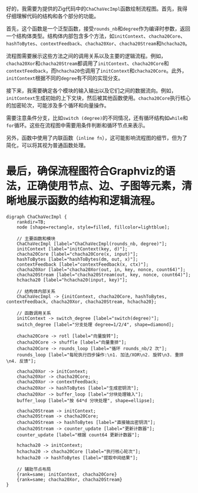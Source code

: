 好的，我需要为提供的Zig代码中的`ChaChaVecImpl`函数绘制流程图。首先，我得仔细理解代码的结构和各个部分的功能。

首先，这个函数是一个泛型函数，接受`rounds_nb`和`degree`作为编译时参数，返回一个结构体类型。结构体内部包含多个方法，如`initContext`、`chacha20Core`、`hashToBytes`、`contextFeedback`、`chacha20Xor`、`chacha20Stream`和`hchacha20`。

流程图需要展示这些方法之间的调用关系以及主要的逻辑流程。例如，`chacha20Xor`和`chacha20Stream`都调用了`initContext`、`chacha20Core`和`contextFeedback`，而`hchacha20`也调用了`initContext`和`chacha20Core`。此外，`initContext`根据不同的`degree`有不同的实现分支。

接下来，我需要确定各个模块的输入输出以及它们之间的数据流向。例如，`initContext`生成初始的上下文块，然后被其他函数使用。`chacha20Core`执行核心的加密轮次，可能涉及多个循环和向量操作。

需要注意条件分支，比如`switch (degree)`的不同情况，还有循环结构如`while`和`for`循环。这些在流程图中需要用条件判断和循环节点来表示。

另外，函数中使用了内联函数（`inline fn`），这可能影响流程图的细节，但为了简化，可以将其视为普通函数处理。

最后，确保流程图符合Graphviz的语法，正确使用节点、边、子图等元素，清晰地展示函数的结构和逻辑流程。
================================================
```graphviz
digraph ChaChaVecImpl {
    rankdir=TB;
    node [shape=rectangle, style=filled, fillcolor=lightblue];

    // 主要函数和模块
    ChaChaVecImpl [label="ChaChaVecImpl(rounds_nb, degree)"];
    initContext [label="initContext(key, d)"];
    chacha20Core [label="chacha20Core(x, input)"];
    hashToBytes [label="hashToBytes(dm, out, x)"];
    contextFeedback [label="contextFeedback(x, ctx)"];
    chacha20Xor [label="chacha20Xor(out, in, key, nonce, count64)"];
    chacha20Stream [label="chacha20Stream(out, key, nonce, count64)"];
    hchacha20 [label="hchacha20(input, key)"];

    // 结构体内部关系
    ChaChaVecImpl -> {initContext, chacha20Core, hashToBytes, contextFeedback, chacha20Xor, chacha20Stream, hchacha20};

    // 函数调用关系
    initContext -> switch_degree [label="switch(degree)"];
    switch_degree [label="分支处理 degree=1/2/4", shape=diamond];

    chacha20Core -> rotl [label="向量旋转"];
    chacha20Core -> shuffle [label="向量重排"];
    chacha20Core -> rounds_loop [label="循环 rounds_nb/2 次"];
    rounds_loop [label="每轮执行四步操作:\n1. 加法/XOR\n2. 旋转\n3. 重排\n4. 反馈"];

    chacha20Xor -> initContext;
    chacha20Xor -> chacha20Core;
    chacha20Xor -> contextFeedback;
    chacha20Xor -> hashToBytes [label="生成密钥流"];
    chacha20Xor -> buffer_loop [label="分块处理输入"];
    buffer_loop [label="按 64*d 分块处理", shape=ellipse];

    chacha20Stream -> initContext;
    chacha20Stream -> chacha20Core;
    chacha20Stream -> hashToBytes [label="直接输出密钥流"];
    chacha20Stream -> counter_update [label="更新计数器"];
    counter_update [label="根据 count64 更新计数器"];

    hchacha20 -> initContext;
    hchacha20 -> chacha20Core [label="执行核心轮次"];
    hchacha20 -> hashToBytes [label="提取中间结果"];

    // 辅助节点布局
    {rank=same; initContext, chacha20Core}
    {rank=same; chacha20Xor, chacha20Stream}
}
```